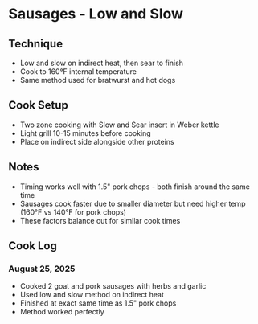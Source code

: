 # Sausages - Low and Slow

## Technique
- Low and slow on indirect heat, then sear to finish
- Cook to 160°F internal temperature
- Same method used for bratwurst and hot dogs

## Cook Setup
- Two zone cooking with Slow and Sear insert in Weber kettle
- Light grill 10-15 minutes before cooking
- Place on indirect side alongside other proteins

## Notes
- Timing works well with 1.5" pork chops - both finish around the same time
- Sausages cook faster due to smaller diameter but need higher temp (160°F vs 140°F for pork chops)
- These factors balance out for similar cook times

## Cook Log
### August 25, 2025
- Cooked 2 goat and pork sausages with herbs and garlic
- Used low and slow method on indirect heat
- Finished at exact same time as 1.5" pork chops
- Method worked perfectly